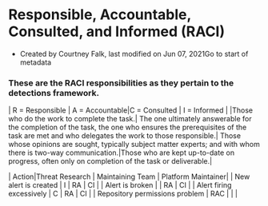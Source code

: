# Responsible, Accountable, Consulted, and Informed (RACI)
* Created by Courtney Falk, last modified on Jun 07, 2021Go to start of metadata


### These are the RACI responsibilities as they pertain to the detections framework.


| R = Responsible | A = Accountable|C = Consulted | I = Informed |
|Those who do the work to complete the task.| The one ultimately answerable for the completion of the task, the one who ensures the prerequisites of the task are met and who delegates the work to those responsible.|	Those whose opinions are sought, typically subject matter experts; and with whom there is two-way communication.|Those who are kept up-to-date on progress, often only on completion of the task or deliverable.|

| Action|Threat Research | Maintaining Team | Platform Maintainer|
| New alert is created | I |	RA |	CI |
| Alert is broken | | RA	 | CI |
| Alert firing excessively	| C | RA | CI |
| Repository permissions problem	| RAC | | |	

